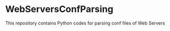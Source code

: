 # WebServersConfParsing
This repository contains Python codes for parsing conf files of Web Servers
